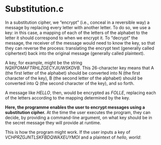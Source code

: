 # Substitution.c

In a substitution cipher, we “encrypt” (i.e., conceal in a reversible way) a message by replacing every letter with another letter. To do so, we use a key: in this case, a mapping of each of the letters of the alphabet to the letter it should correspond to when we encrypt it. To “decrypt” the message, the receiver of the message would need to know the key, so that they can reverse the process: translating the encrypt text (generally called ciphertext) back into the original message (generally called plaintext).

A key, for example, might be the string *NQXPOMAFTRHLZGECYJIUWSKDVB*. This 26-character key means that A (the first letter of the alphabet) should be converted into N (the first character of the key), B (the second letter of the alphabet) should be converted into Q (the second character of the key), and so forth.

A message like *HELLO*, then, would be encrypted as *FOLLE*, replacing each of the letters according to the mapping determined by the key.

**Here, the programme enables the user to encrypt messages using a substitution cipher.** At the time the user executes the program, they can decide, by providing a command-line argument, on what key should be in the secret message they will provide at runtime. 

This is how the program might work. If the user inputs a key of *VCHPRZGJNTLSKFBDQWAXEUYMOI* and a plaintext of *hello, world*:
